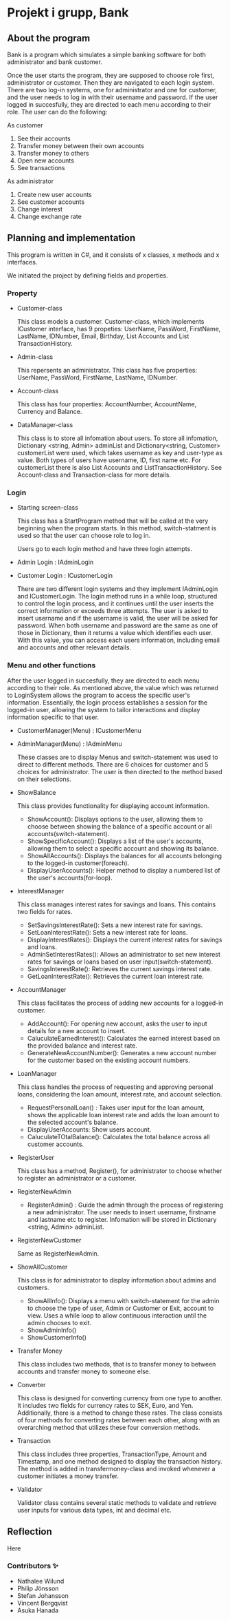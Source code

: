 # Projekt i grupp, Bank
## About the program
Bank is a program which simulates a simple banking software for both administrator and bank customer.

Once the user starts the program, they are supposed to choose role first, administrator or customer. Then they are navigated to each login system. There are two log-in systems, one for administrator and one for customer, and the user needs to log in with their username and password.
If the user logged in succesfully, they are directed to each menu according to their role. The user can do the following:

As customer
1. See their accounts
2. Transfer money between their own accounts
3. Transfer money to others
4. Open new accounts
5. See transactions

As administrator
1. Create new user accounts
2. See customer accounts
3. Change interest
4. Change exchange rate

## Planning and implementation

This program is written in C#, and it consists of x classes, x methods and x interfaces. 

We initiated the project by defining fields and properties.

### Property

* Customer-class

  This class models a customer. Customer-class, which implements ICustomer interface, has 9 propeties: UserName, PassWord, FirstName, LastName, IDNumber, Email, Birthday, List <Account> Accounts and List <Transaction> TransactionHistory.
  
* Admin-class

  This repersents an administrator. This class has five properties: UserName, PassWord, FirstName, LastName, IDNumber.

* Account-class

  This class has four properties: AccountNumber, AccountName, Currency and Balance. 
  
* DataManager-class

  This class is to store all infomation about users. To store all infomation, Dictionary <string, Admin> adminList and Dictionary<string, Customer> customerList were used, which takes username as key and user-type as value. Both types of users have username, ID, first name etc. For customerList there is also List<Account> Accounts and List<Transaction>TransactionHistory. See Account-class and Transaction-class for more details.

### Login
  
* Starting screen-class

  This class has a StartProgram method that will be called at the very beginning when the program starts. In this method, switch-statment is used so that the user can choose role to log in.

  Users go to each login method and have three login attempts. 
* Admin Login : IAdminLogin
* Customer Login : ICustomerLogin

  There are two different login systems and they implement IAdminLogin and ICustomerLogin. The login method runs in a while loop, structured to control the login process, and it continues until the user inserts the correct information or exceeds three attempts. The user is asked to insert username and if the username is valid, the user will be asked for password. When both username and password are the same as one of those in Dictionary, then it returns a value which identifies each user. With this value, you can access each users information, including email and accounts and other relevant details.

### Menu and other functions
After the user logged in succesfully, they are directed to each menu according to their role. As mentioned above, the value which was returned to LoginSystem allows the program to access the specific user's information. Essentially, the login process establishes a session for the logged-in user, allowing the system to tailor interactions and display information specific to that user.

* CustomerManager(Menu) : ICustomerMenu
* AdminManager(Menu) : IAdminMenu

  These classes are to display Menus and switch-statement was used to direct to different methods. There are 6 choices for customer and 5 choices for administrator. The user is then directed to the method based on their selections.

* ShowBalance

  This class provides functionality for displaying account information.

  * ShowAccount(): Displays options to the user, allowing them to choose between showing the balance of a specific account or all accounts(switch-statement).
  * ShowSpecificAccount(): Displays a list of the user's accounts, allowing them to select a specific account and showing its balance.
  * ShowAllAccounts(): Displays the balances for all accounts belonging to the logged-in customer(foreach).
  * DisplayUserAccounts(): Helper method to display a numbered list of the user's accounts(for-loop).

* InterestManager

  This class manages interest rates for savings and loans. This contains two fields for rates.
  
  * SetSavingsInterestRate(): Sets a new interest rate for savings.
  * SetLoanInterestRate(): Sets a new interest rate for loans.
  * DisplayInterestRates(): Displays the current interest rates for savings and loans.
  * AdminSetInterestRates(): Allows an administrator to set new interest rates for savings or loans based on user input(switch-statement).
  * SavingsInterestRate(): Retrieves the current savings interest rate.
  * GetLoanInterestRate(): Retrieves the current loan interest rate.
  
* AccountManager

  This class facilitates the process of adding new accounts for a logged-in customer. 
  * AddAccount(): For opening new account, asks the user to input details for a new account to insert.
  * CaluculateEarnedInterest(): Calculates the earned interest based on the provided balance and interest rate.
  * GenerateNewAccountNumber(): Generates a new account number for the customer based on the existing account numbers.
  
* LoanManager

  This class handles the process of requesting and approving personal loans, considering the loan amount, interest rate, and account selection.

  * RequestPersonalLoan() : Takes user input for the loan amount, shows the applicable loan interest rate and adds the loan amount to the selected account's balance.
  * DisplayUserAccounts: Show users account.
  * CaluculateTOtalBalance(): Calculates the total balance across all customer accounts.
  
* RegisterUser

  This class has a method, Register(), for administrator to choose whether to register an administrator or a customer.
   
* RegisterNewAdmin

  * RegisterAdmin() : Guide the admin through the process of registering a new administrator. The user needs to insert username, firstname and lastname etc to register.
  Infomation will be stored in Dictionary <string, Admin> adminList.

 * RegisterNewCustomer

   Same as RegisterNewAdmin.
   
* ShowAllCustomer

  This class is for administrator to display information about admins and customers.
  
  * ShowAllInfo(): Displays a menu with switch-statement for the admin to choose the type of user, Admin or Customer or Exit, account to view. Uses a while loop to allow continuous interaction until the admin chooses to exit.
  * ShowAdminInfo()
  * ShowCustomerInfo() 
  
* Transfer Money

  This class includes two methods, that is to transfer money to between accounts and transfer money to someone else.

* Converter

  This class is designed for converting currency from one type to another. It includes two fields for currency rates to SEK, Euro, and Yen. Additionally, there is a method to change these rates. The class consists of four methods for converting rates between each other, along with an overarching method that utilizes these four conversion methods.

* Transaction

  This class includes three properties, TransactionType, Amount and Timestamp, and one method designed to display the transaction history. The method is added in transfermoney-class and invoked whenever a customer initiates a money transfer.

* Validator

  Validator class contains several static methods to validate and retrieve user inputs for various data types, int and decimal etc.

## Reflection
Here 

### Contributors ✨
* Nathalee Wilund
* Philip Jönsson
* Stefan Johansson
* Vincent Bergqvist
* Asuka Hanada
